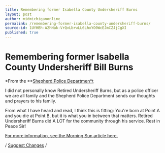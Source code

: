 ```yaml
---
title: Remembering former Isabella County Undersheriff Burns
layout: post
author: midmichiganonline
permalink: /remembering-former-isabella-county-undersheriff-burns/
source-id: 1UYHBh-A2hNak-VrQvLbrwLL6LhxYO0WcEJmCZJjCgXI
published: true
---
```

# Remembering former Isabella County Undersheriff Bill Burns

*From the **[Shepherd Police Departmen*t](https://www.facebook.com/Shepherd-Police-Department-205632619455314/?fref=nf)

I did not personally know Retired Undersheriff Burns, but as a police officer we are all family and the Shepherd Police Department sends our thoughts and prayers to his family.

From what I have heard and read, I think this is fitting: You're born at Point A and you die at Point B, but it is what you in between that matters. Retired Undersheriff Burns did A LOT for the community through his service. Rest in Peace Sir!

[For more information, see the Morning Sun article here.](http://www.themorningsun.com/general-news/20160814/longtime-isabella-undersheriff-dies)

/ [Suggest Changes](https://docs.google.com/document/d/1UYHBh-A2hNak-VrQvLbrwLL6LhxYO0WcEJmCZJjCgXI/edit?usp=sharing) / 

